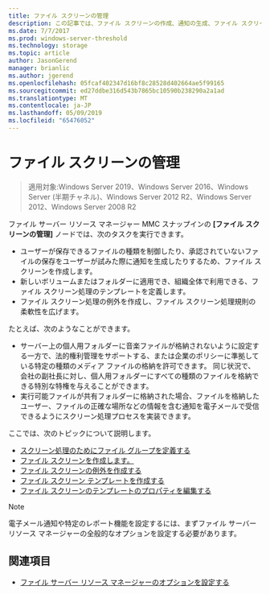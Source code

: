 ```yaml
---
title: ファイル スクリーンの管理
description: この記事では、ファイル スクリーンの作成、通知の生成、ファイル スクリーン処理のテンプレートの定義、およびファイル スクリーンの例外の作成の方法について説明します。
ms.date: 7/7/2017
ms.prod: windows-server-threshold
ms.technology: storage
ms.topic: article
author: JasonGerend
manager: brianlic
ms.author: jgerend
ms.openlocfilehash: 05fcaf402347d16bf8c28528d402664ae5f99165
ms.sourcegitcommit: ed27ddbe316d543b7865bc10590b238290a2a1ad
ms.translationtype: MT
ms.contentlocale: ja-JP
ms.lasthandoff: 05/09/2019
ms.locfileid: "65476052"
---
```

# <a name="file-screening-management"></a>ファイル スクリーンの管理

> 適用対象:Windows Server 2019、Windows Server 2016、Windows Server (半期チャネル)、Windows Server 2012 R2、Windows Server 2012、Windows Server 2008 R2

ファイル サーバー リソース マネージャー MMC スナップインの **[ファイル スクリーンの管理]** ノードでは、次のタスクを実行できます。

-   ユーザーが保存できるファイルの種類を制御したり、承認されていないファイルの保存をユーザーが試みた際に通知を生成したりするため、ファイル スクリーンを作成します。
-   新しいボリュームまたはフォルダーに適用でき、組織全体で利用できる、ファイル スクリーン処理のテンプレートを定義します。
-   ファイル スクリーン処理の例外を作成し、ファイル スクリーン処理規則の柔軟性を広げます。

たとえば、次のようなことができます。

-   サーバー上の個人用フォルダーに音楽ファイルが格納されないように設定する一方で、法的権利管理をサポートする、または企業のポリシーに準拠している特定の種類のメディア ファイルの格納を許可できます。 同じ状況で、会社の副社長に対し、個人用フォルダーにすべての種類のファイルを格納できる特別な特権を与えることができます。
-   実行可能ファイルが共有フォルダーに格納された場合、ファイルを格納したユーザー、ファイルの正確な場所などの情報を含む通知を電子メールで受信できるようにスクリーン処理プロセスを実装できます。

ここでは、次のトピックについて説明します。

-   [スクリーン処理のためにファイル グループを定義する](define-file-groups-for-screening.md)
-   [ファイル スクリーンを作成します。](create-file-screen.md)
-   [ファイル スクリーンの例外を作成する](create-file-screen-exception.md)
-   [ファイル スクリーン テンプレートを作成する](create-file-screen-template.md)
-   [ファイル スクリーンのテンプレートのプロパティを編集する](edit-file-screen-template-properties.md)

> [!Note]
> 電子メール通知や特定のレポート機能を設定するには、まずファイル サーバー リソース マネージャーの全般的なオプションを設定する必要があります。

## <a name="see-also"></a>関連項目

-   [ファイル サーバー リソース マネージャーのオプションを設定する](setting-file-server-resource-manager-options.md)


